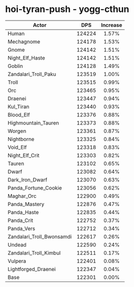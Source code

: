 # hoi-tyran-push - yogg-cthun
| Actor | DPS | Increase |
|---|:---:|:---:|
|Human|124224|1.57%|
|Mechagnome|124178|1.53%|
|Gnome|124142|1.51%|
|Night_Elf_Haste|124142|1.51%|
|Goblin|124128|1.49%|
|Zandalari_Troll_Paku|123519|1.00%|
|Troll|123515|0.99%|
|Orc|123465|0.95%|
|Draenei|123447|0.94%|
|Kul_Tiran|123440|0.93%|
|Blood_Elf|123376|0.88%|
|Highmountain_Tauren|123373|0.88%|
|Worgen|123361|0.87%|
|Nightborne|123325|0.84%|
|Void_Elf|123318|0.83%|
|Night_Elf_Crit|123303|0.82%|
|Tauren|123102|0.65%|
|Dwarf|123082|0.64%|
|Dark_Iron_Dwarf|123070|0.63%|
|Panda_Fortune_Cookie|123056|0.62%|
|Maghar_Orc|122900|0.49%|
|Panda_Mastery|122876|0.47%|
|Panda_Haste|122835|0.44%|
|Panda_Crit|122752|0.37%|
|Panda_Vers|122712|0.34%|
|Zandalari_Troll_Bwonsamdi|122617|0.26%|
|Undead|122590|0.24%|
|Zandalari_Troll_Kimbul|122511|0.17%|
|Vulpera|122401|0.08%|
|Lightforged_Draenei|122347|0.04%|
|Base|122301|0.00%|
